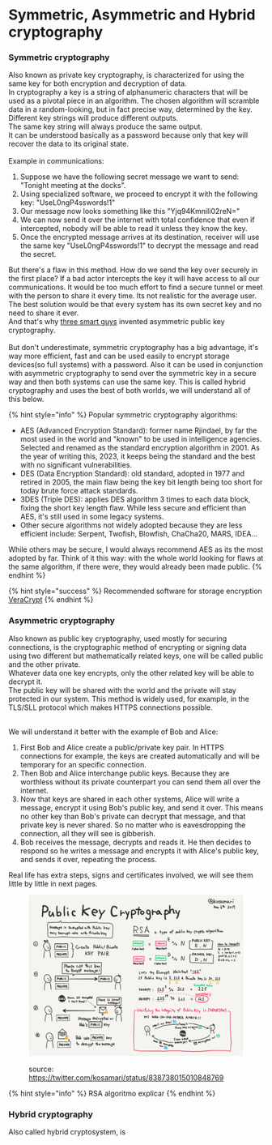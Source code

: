 # Symmetric, Asymmetric and Hybrid cryptography

### Symmetric cryptography

Also known as private key cryptography, is characterized for using the same key for both encryption and decryption of data. \
In cryptography a key is a string of alphanumeric characters that will be used as a pivotal piece in an algorithm. The chosen algorithm will scramble data in a random-looking, but in fact precise way, determined by the key. \
Different key strings will produce different outputs. \
The same key string will always produce the same output.\
It can be understood basically as a password because only that key will recover the data to its original state. \
\
Example in communications:

1. Suppose we have the following secret message we want to send: "Tonight meeting at the docks".&#x20;
2. Using specialized software, we proceed to encrypt it with the following key: "UseL0ngP4sswords!1"
3. Our message now looks something like this "Yjq94KmniIi02reN="
4. We can now send it over the internet with total confidence that even if intercepted, nobody will be able to read it unless they know the key.
5. Once the encrypted message arrives at its destination, receiver will use the same key "UseL0ngP4sswords!1" to decrypt the message and read the secret.

But there's a flaw in this method. How do we send the key over securely in the first place? If a bad actor intercepts the key it will have access to all our communications. It would be too much effort to find a secure tunnel or meet with the person to share it every time. Its not realistic for the average user. \
The best solution would be that every system has its own secret key and no need to share it ever.\
And that's why [three](https://en.wikipedia.org/wiki/Whitfield\_Diffie)[ ](https://en.wikipedia.org/wiki/Whitfield\_Diffie)[smart ](https://en.wikipedia.org/wiki/Martin\_Hellman)[guys](https://en.wikipedia.org/wiki/Ralph\_Merkle) invented asymmetric public key cryptography.\
\
But don't underestimate, symmetric cryptography has a big advantage, it's way more efficient, fast and can be used easily to encrypt storage devices(so full systems) with a password. Also it can be used in conjunction with asymmetric cryptography to send over the symmetric key in a secure way and then both systems can use the same key. This is called hybrid cryptography and uses the best of both worlds, we will understand all of this below.

{% hint style="info" %}
Popular symmetric cryptography algorithms:&#x20;

* AES (Advanced Encryption Standard): former name Rjindael, by far the most used in the world and "known" to be used in intelligence agencies. Selected and renamed as the standard encryption algorithm in 2001. As the year of writing this, 2023, it keeps being the standard and the best with no significant vulnerabilities.
* DES (Data Encryption Standard): old standard, adopted in 1977 and retired in 2005, the main flaw being the key bit length being too short for today brute force attack standards.
* 3DES (Triple DES): applies DES algorithm 3 times to each data block, fixing the short key length flaw. While less secure and efficient than AES, it's still used in some legacy systems.
* Other secure algorithms not widely adopted because they are less efficient include: Serpent, Twofish, Blowfish, ChaCha20, MARS, IDEA...

While others may be secure, I would always recommend AES as its the most adopted by far. Think of it this way: with the whole world looking for flaws at the same algorithm, if there were, they would already been made public.
{% endhint %}

{% hint style="success" %}
Recommended software for storage encryption [VeraCrypt](https://www.veracrypt.fr/en/Home.html)
{% endhint %}

### Asymmetric cryptography

Also known as public key cryptography, used mostly for securing connections, is the cryptographic method of encrypting or signing data using two different but mathematically related keys, one will be called public and the other private. \
Whatever data one key encrypts, only the other related key will be able to decrypt it.\
The public key will be shared with the world and the private will stay protected in our system. This method is widely used, for example, in the TLS/SLL protocol which makes HTTPS connections possible.

\
We will understand it better with the example of Bob and Alice:

1. First Bob and Alice create a public/private key pair. In HTTPS connections for example, the keys are created automatically and will be temporary for an specific connection.
2. Then Bob and Alice interchange public keys. Because they are worthless without its private counterpart you can send them all over the internet.
3. Now that keys are shared in each other systems, Alice will write a message, encrypt it using Bob's public key, and send it over. This means no other key than Bob's private can decrypt that message, and that private key is never shared. So no matter who is eavesdropping the connection, all they will see is gibberish.&#x20;
4. Bob receives the message, decrypts and reads it. He then decides to respond so he writes a message and encrypts it with Alice's public key, and sends it over, repeating the process.

Real life has extra steps, signs and certificates involved, we will see them little by little in next pages.

<figure><img src="../../.gitbook/assets/publicKey_Cryptography.jpeg" alt=""><figcaption><p>source: <a href="https://twitter.com/kosamari/status/838738015010848769">https://twitter.com/kosamari/status/838738015010848769</a> </p></figcaption></figure>



{% hint style="info" %}
RSA algoritmo explicar
{% endhint %}



### Hybrid cryptography

Also called hybrid cryptosystem, is&#x20;
